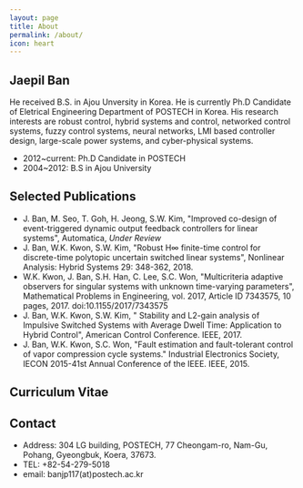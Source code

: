 ```yaml
---
layout: page
title: About
permalink: /about/
icon: heart
---
```


## Jaepil Ban
He received B.S. in Ajou Unversity in Korea. He is currently Ph.D Candidate of Eletrical Engineering Department of POSTECH in Korea.
His research interests are robust control, hybrid systems and control, networked control systems, fuzzy control systems, neural networks, LMI based controller design, large-scale power systems, and cyber-physical systems.

* 2012~current:  Ph.D Candidate in POSTECH
* 2004~2012:     B.S in Ajou University

## Selected Publications
* J. Ban, M. Seo, T. Goh, H. Jeong, S.W. Kim, "Improved co-design of event-triggered dynamic output feedback controllers for linear systems", Automatica, *Under Review*
* J. Ban, W.K. Kwon, S.W. Kim, "Robust H∞ finite-time control for discrete-time polytopic uncertain switched linear systems", Nonlinear Analysis: Hybrid Systems 29: 348-362, 2018.
* W.K. Kwon, J. Ban, S.H. Han, C. Lee, S.C. Won, "Multicriteria adaptive observers for singular systems with unknown time-varying parameters", Mathematical Problems in Engineering, vol. 2017, Article ID 7343575, 10 pages, 2017. doi:10.1155/2017/7343575 
* J. Ban, W.K. Kwon, S.W. Kim, "  Stability and L2-gain analysis of Impulsive Switched Systems with Average Dwell Time: Application to Hybrid Control", American Control Conference. IEEE, 2017.
* J. Ban, W.K. Kwon, S.C. Won, "Fault estimation and fault-tolerant control of vapor compression cycle systems." Industrial Electronics Society, IECON 2015-41st Annual Conference of the IEEE. IEEE, 2015.

## Curriculum Vitae

## Contact

* Address: 304 LG building, POSTECH, 77 Cheongam-ro, Nam-Gu, Pohang, Gyeongbuk, Koera, 37673.
* TEL: +82-54-279-5018
* email: banjp117(at)postech.ac.kr
